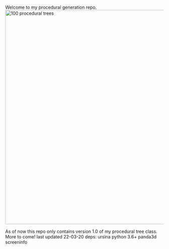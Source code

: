 Welcome to my procedural generation repo.
<img width="679" alt="100 procedural trees" src="https://user-images.githubusercontent.com/94008201/168268880-b6413247-8ff4-4a18-96a2-0df7706c4f52.PNG">

As of now this repo only contains version 1.0 of my procedural tree class.
More to come!
last updated 22-03-20
deps:
ursina
python 3.6+
panda3d
screeninfo
